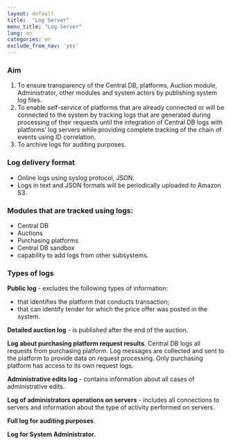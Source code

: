 ```yaml
---
layout: default
title:  "Log Server"
menu_title: "Log Server"
lang: en
categories: en
exclude_from_nav: 'yes'
---
```


### Aim

1. To ensure transparency of the Central DB, platforms, Auction module, Administrator, other modules and system actors by publishing system log files.
2. To enable self-service of platforms that are already connected or will be connected to the system by tracking logs that are generated during processing of their requests until the integration of Central DB logs with platforms’ log servers while providing complete tracking of the chain of events using ID correlation.
3. To archive logs for auditing purposes.

### Log delivery format

* Online logs using syslog protocol, JSON.
* Logs in text and JSON formats will be periodically uploaded to Amazon S3.

### Modules that are tracked using logs:

* Central DB
* Auctions
* Purchasing platforms
* Central DB sandbox
* capability to add logs from other subsystems.

### Types of logs

**Public log** - excludes the following types of information:

* that identifies the platform that conducts transaction;
* that can identify tender for which the price offer was posted in the system.

**Detailed auction log** - is published after the end of the auction.

**Log about purchasing platform request results**. Central DB logs all requests from purchasing platform. Log messages are collected and sent to the platform to provide data on request processing. Only purchasing platform has access to its own request logs.

**Administrative edits log** - contains information about all cases of administrative edits.

**Log of administrators operations on servers** - includes all connections to servers and information about the type of activity performed on servers.

**Full log for auditing purposes**.

**Log for System Administrator.**
